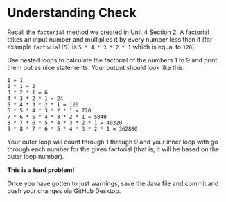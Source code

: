 # Understanding Check

Recall the `factorial` method we created in Unit 4 Section 2. A factorial takes an input number and multiplies it by every number less than it (for example `factorial(5)` is `5 * 4 * 3 * 2 * 1` which is equal to `120`).

Use nested loops to calculate the factorial of the numbers 1 to 9 and print them out as nice statements. Your output should look like this:

```
1 = 1
2 * 1 = 2
3 * 2 * 1 = 6
4 * 3 * 2 * 1 = 24
5 * 4 * 3 * 2 * 1 = 120
6 * 5 * 4 * 3 * 2 * 1 = 720
7 * 6 * 5 * 4 * 3 * 2 * 1 = 5040
8 * 7 * 6 * 5 * 4 * 3 * 2 * 1 = 40320
9 * 8 * 7 * 6 * 5 * 4 * 3 * 2 * 1 = 362880
```

Your outer loop will count through 1 through 9 and your inner loop with go through each number for the given factorial (that is, it will be based on the outer loop number).

**This is a hard problem!**

Once you have gotten to just warnings, save the Java file and commit and push your changes via GitHub Desktop.
